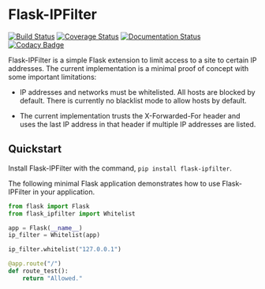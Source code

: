 # Flask-IPFilter

[![Build Status](https://travis-ci.org/douganger/flask-ipfilter.svg?branch=master)](https://travis-ci.org/douganger/flask-ipfilter)
[![Coverage
Status](https://coveralls.io/repos/github/douganger/flask-ipfilter/badge.svg?branch=master)](https://coveralls.io/github/douganger/flask-ipfilter?branch=master)
[![Documentation
Status](https://readthedocs.org/projects/flask-ipfilter/badge/?version=latest)](https://flask-ipfilter.readthedocs.io/en/latest/?badge=latest)
[![Codacy
Badge](https://api.codacy.com/project/badge/Grade/fbff22f2f804412790ee10601e8b6949)](https://www.codacy.com/app/douganger/flask-ipfilter)

Flask-IPFilter is a simple Flask extension to limit access to a site to certain
IP addresses. The current implementation is a minimal proof of concept with some
important limitations:

-   IP addresses and networks must be whitelisted. All hosts are blocked by
    default. There is currently no blacklist mode to allow hosts by default.

-   The current implementation trusts the X-Forwarded-For header and uses the
    last IP address in that header if multiple IP addresses are listed.

## Quickstart

Install Flask-IPFilter with the command, `pip install flask-ipfilter`.

The following minimal Flask application demonstrates how to use Flask-IPFilter
in your application.

```python
from flask import Flask
from flask_ipfilter import Whitelist

app = Flask(__name__)
ip_filter = Whitelist(app)

ip_filter.whitelist("127.0.0.1")

@app.route("/")
def route_test():
    return "Allowed."
```
